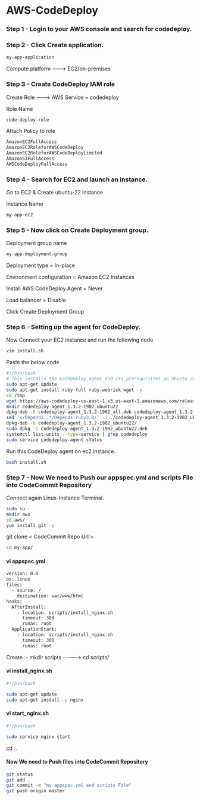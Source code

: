 # AWS-CodeDeploy

### Step 1 - Login to your AWS console and search for codedeploy.

### Step 2 - Click Create application.

```sh
my-app-application
```

Compute platform   --->  EC2/on-premises

### Step 3 - Create CodeDeploy IAM role

Create Role   --->  AWS Service = codedeploy

Role Name
```sh
code-deploy-role
```

Attach Policy to role

```sh
AmazonEC2FullAccess
AmazonEC2RoleforAWSCodeDeploy
AmazonEC2RoleforAWSCodeDeployLimited
AmazonS3FullAccess
AWSCodeDeployFullAccess
```

### Step 4 - Search for EC2 and launch an instance.

Go to EC2 & Create ubuntu-22 instance

Instance Name

```sh
my-app-ec2
```

### Step 5 - Now click on Create Deployment group.

Deployment group name

```sh
my-app-deployment-group
```

Deployment type = In-place

Environment configuration =  Amazon EC2 Instances

Install AWS CodeDeploy Agent  =  Never

Load balancer  =  Disable

Click Create Deployment Group

### Step 6 - Setting up the agent for CodeDeploy.

Now Connect your EC2 instance and run the following code

```sh
vim install.sh
```

Paste the below code

```sh
#!/bin/bash
# This installs the CodeDeploy agent and its prerequisites on Ubuntu 22.04. 
sudo apt-get update
sudo apt-get install ruby-full ruby-webrick wget -y
cd /tmp
wget https://aws-codedeploy-us-east-1.s3.us-east-1.amazonaws.com/releases/codedeploy-agent_1.3.2-1902_all.deb
mkdir codedeploy-agent_1.3.2-1902_ubuntu22
dpkg-deb -R codedeploy-agent_1.3.2-1902_all.deb codedeploy-agent_1.3.2-1902_ubuntu22
sed 's/Depends:.*/Depends:ruby3.0/' -i ./codedeploy-agent_1.3.2-1902_ubuntu22/DEBIAN/control
dpkg-deb -b codedeploy-agent_1.3.2-1902_ubuntu22/
sudo dpkg -i codedeploy-agent_1.3.2-1902_ubuntu22.deb
systemctl list-units --type=service | grep codedeploy
sudo service codedeploy-agent status

```

Run this CodeDeploy agent on ec2 instance.

```sh
bash install.sh
```

### Step 7 - Now We need to Push our appspec.yml and scripts File into CodeCommit Repository

Connect again Linux-Instance Terminal.

```sh
sudo su -
mkdir aws
cd aws/
yum install git -y
```
git clone < CodeCommit Repo Url >

```sh
cd my-app/
```

#### vi appspec.yml

```sh
version: 0.0
os: linux
files:
  - source: /
    destination: var/www/html
hooks:
  AfterInstall:
    - location: scripts/install_nginx.sh
      timeout: 300
      runas: root
  ApplicationStart:
    - location: scripts/install_nginx.sh
      timeout: 300
      runas: root

```

Create :-  mkdir scripts  ----->   cd scripts/

#### vi install_nginx.sh

```sh
#!/bin/bash

sudo apt-get update
sudo apt-get install -y nginx
```

#### vi start_nginx.sh

```sh
#!/bin/bash

sudo service nginx start
```


cd ..

#### Now We need to Push files into CodeCommit Repository

```sh
git status
git add .
git commit -m "my appspec.yml and scripts File"
git push origin master
```

